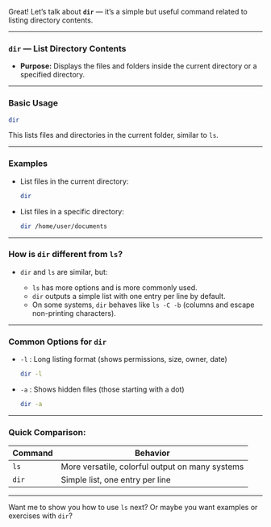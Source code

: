 Great! Let’s talk about **`dir`** — it’s a simple but useful command related to listing directory contents.

---

### `dir` — List Directory Contents

* **Purpose:** Displays the files and folders inside the current directory or a specified directory.

---

### Basic Usage

```bash
dir
```

This lists files and directories in the current folder, similar to `ls`.

---

### Examples

* List files in the current directory:

  ```bash
  dir
  ```

* List files in a specific directory:

  ```bash
  dir /home/user/documents
  ```

---

### How is `dir` different from `ls`?

* `dir` and `ls` are similar, but:

  * `ls` has more options and is more commonly used.
  * `dir` outputs a simple list with one entry per line by default.
  * On some systems, `dir` behaves like `ls -C -b` (columns and escape non-printing characters).

---

### Common Options for `dir`

* `-l` : Long listing format (shows permissions, size, owner, date)

  ```bash
  dir -l
  ```

* `-a` : Shows hidden files (those starting with a dot)

  ```bash
  dir -a
  ```

---

### Quick Comparison:

| Command | Behavior                                        |
| ------- | ----------------------------------------------- |
| `ls`    | More versatile, colorful output on many systems |
| `dir`   | Simple list, one entry per line                 |

---

Want me to show you how to use `ls` next? Or maybe you want examples or exercises with `dir`?
